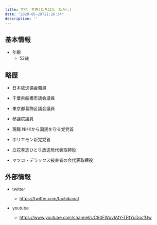 ```yaml
---
title: 立花　孝志(たちばな　たかし)
date: "2020-06-29T21:26:34"
description: ''
---
```


## 基本情報

* 年齢
  * 52歳

## 略歴

* 日本放送協会職員

* 千葉県船橋市議会議員

* 東京都葛飾区議会議員

* 参議院議員

* 現職	NHKから国民を守る党党首

* ホリエモン新党党首

* 立花孝志ひとり放送局代表取締役

* マツコ・デラックス被害者の会代表取締役


## 外部情報

* twitter
  * https://twitter.com/tachibanat

* youtube
  * https://www.youtube.com/channel/UC80FWuvIAtY-TRtYuDocfUw


